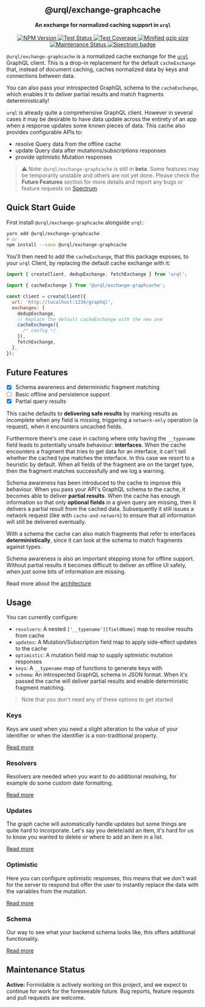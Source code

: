 <h2 align="center">@urql/exchange-graphcache</h2>
<p align="center">
<strong>An exchange for normalized caching support in <code>urql</code></strong>
<br /><br />
<a href="https://npmjs.com/package/@urql/exchange-graphcache">
  <img alt="NPM Version" src="https://img.shields.io/npm/v/@urql/exchange-graphcache.svg" />
</a>
<a href="https://github.com/FormidableLabs/urql-exchange-graphcache/actions">
  <img alt="Test Status" src="https://github.com/FormidableLabs/urql-exchange-graphcache/workflows/CI/badge.svg" />
</a>
<a href="https://codecov.io/gh/formidablelabs/urql-exchange-graphcache">
  <img alt="Test Coverage" src="https://codecov.io/gh/formidablelabs/urql-exchange-graphcache/branch/master/graph/badge.svg" />
</a>
<a href="https://bundlephobia.com/result?p=@urql/exchange-graphcache">
  <img alt="Minified gzip size" src="https://img.shields.io/bundlephobia/minzip/@urql/exchange-graphcache.svg?label=gzip%20size" />
</a>
<a href="https://github.com/FormidableLabs/urql-exchange-graphcache#maintenance-status">
  <img alt="Maintenance Status" src="https://img.shields.io/badge/maintenance-active-green.svg" />
</a>
<a href="https://spectrum.chat/urql">
  <img alt="Spectrum badge" src="https://withspectrum.github.io/badge/badge.svg" />
</a>
</p>

`@urql/exchange-graphcache` is a normalized cache exchange for the [`urql`](https://github.com/FormidableLabs/urql) GraphQL client.
This is a drop-in replacement for the default `cacheExchange` that, instead of document
caching, caches normalized data by keys and connections between data.

You can also pass your introspected GraphQL schema to the `cacheExchange`, which enables
it to deliver partial results and match fragments deterministically!

`urql` is already quite a comprehensive GraphQL client. However in several cases it may be
desirable to have data update across the entirety of an app when a response updates some
known pieces of data. This cache also provides configurable APIs to:

- resolve Query data from the offline cache
- update Query data after mutations/subscriptions responses
- provide optimistic Mutation responses

> ⚠️ Note: `@urql/exchange-graphcache` is still in **beta**. Some features may be
> temporarily unstable and others are not yet done. Please check the **Future Features**
> section for more details and report any bugs or feature requests on
> [Spectrum](https://spectrum.chat/urql).

## Quick Start Guide

First install `@urql/exchange-graphcache` alongside `urql`:

```sh
yarn add @urql/exchange-graphcache
# or
npm install --save @urql/exchange-graphcache
```

You'll then need to add the `cacheExchange`, that this package exposes, to your `urql` Client,
by replacing the default cache exchange with it:

```js
import { createClient, dedupExchange, fetchExchange } from 'urql';

import { cacheExchange } from '@urql/exchange-graphcache';

const client = createClient({
  url: 'http://localhost:1234/graphql',
  exchanges: [
    dedupExchange,
    // Replace the default cacheExchange with the new one
    cacheExchange({
      /* config */
    }),
    fetchExchange,
  ],
});
```

## Future Features

- [x] Schema awareness and deterministic fragment matching
- [ ] Basic offline and persistence support
- [x] Partial query results

This cache defaults to **delivering safe results** by marking results as incomplete
when any field is missing, triggering a `network-only` operation (a request), when
it encounters uncached fields.

Furthermore there's one case in caching where only having the `__typename` field
leads to potentially unsafe behaviour: **interfaces**. When the cache encounters a
fragment that tries to get data for an interface, it can't tell whether the
cached type matches the interface. In this case we resort to a heuristic
by default. When all fields of the fragment are on the target type, then the
fragment matches successfully and we log a warning.

Schema awareness has been introduced to the cache to improve this behaviour.
When you pass your API's GraphQL schema to the cache, it becomes able to
deliver **partial results**. When the cache has enough information so that
only **optional fields** in a given query are missing, then it delivers
a partial result from the cached data. Subsequently it still issues a network
request (like with `cache-and-network`) to ensure that all information will
still be delivered eventually.

With a schema the cache can also match fragments that refer to interfaces
**deterministically**, since it can look at the schema to match fragments
against types.

Schema awareness is also an important stepping stone for offline support.
Without partial results it becomes difficult to deliver an offline UI
safely, when just some bits of information are missing.

Read more about the [architecture](./docs/architecture.md)

## Usage

You can currently configure:

- `resolvers`: A nested `['__typename'][fieldName]` map to resolve results from cache
- `updates`: A Mutation/Subscription field map to apply side-effect updates to the cache
- `optimistic`: A mutation field map to supply optimistic mutation responses
- `keys`: A `__typename` map of functions to generate keys with
- `schema`: An introspected GraphQL schema in JSON format. When it's passed the cache will
  deliver partial results and enable deterministic fragment matching.

> Note that you don't need any of these options to get started

### Keys

Keys are used when you need a slight alteration to the value of your identifier or
when the identifier is a non-traditional property.

[Read more](./docs/keys.md)

### Resolvers

Resolvers are needed when you want to do additional resolving, for example do some
custom date formatting.

[Read more](./docs/resolvers.md)

### Updates

The graph cache will automatically handle updates but some things are quite hard to
incorporate. Let's say you delete/add an item, it's hard for us to know you wanted to
delete or where to add an item in a list.

[Read more](./docs/updates.md)

### Optimistic

Here you can configure optimistic responses, this means that we don't wait for the server
to respond but offer the user to instantly replace the data with the variables from the
mutation.

[Read more](./docs/optimistic.md)

### Schema

Our way to see what your backend schema looks like, this offers additional functionality.

[Read more](./docs/schema.md)

## Maintenance Status

**Active:** Formidable is actively working on this project, and we expect to continue for work for the foreseeable future. Bug reports, feature requests and pull requests are welcome.
